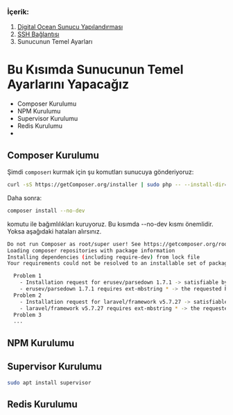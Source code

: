 ### İçerik:
1. [Digital Ocean Sunucu Yapılandırması](https://gitlab.com/tutkun/reading/blob/master/digitaloceans/readme.md)
2. [SSH Bağlantısı](https://gitlab.com/tutkun/reading/blob/master/digitaloceans/ssh-connection.md)
3. Sunucunun Temel Ayarları

# Bu Kısımda Sunucunun Temel Ayarlarını Yapacağız

* Composer Kurulumu
* NPM Kurulumu
* Supervisor Kurulumu
* Redis Kurulumu
* 

## Composer Kurulumu

Şimdi `composer`ı kurmak için şu komutları sunucuya gönderiyoruz:
```sh
curl -sS https://getComposer.org/installer | sudo php -- --install-dir=/usr/local/bin --filename=composer
```

Daha sonra:
```sh
composer install --no-dev
```
komutu ile bağımlılıkları kuruyoruz. Bu kısımda --no-dev kısmı önemlidir. Yoksa aşağıdaki hataları alırsınız.

```sh
Do not run Composer as root/super user! See https://getcomposer.org/root for details
Loading composer repositories with package information
Installing dependencies (including require-dev) from lock file
Your requirements could not be resolved to an installable set of packages.

  Problem 1
    - Installation request for erusev/parsedown 1.7.1 -> satisfiable by erusev/parsedown[1.7.1].
    - erusev/parsedown 1.7.1 requires ext-mbstring * -> the requested PHP extension mbstring is missing from your system.
  Problem 2
    - Installation request for laravel/framework v5.7.27 -> satisfiable by laravel/framework[v5.7.27].
    - laravel/framework v5.7.27 requires ext-mbstring * -> the requested PHP extension mbstring is missing from your system.
  Problem 3
  ...
```

## NPM Kurulumu


## Supervisor Kurulumu

```sh
sudo apt install supervisor
```

## Redis Kurulumu
